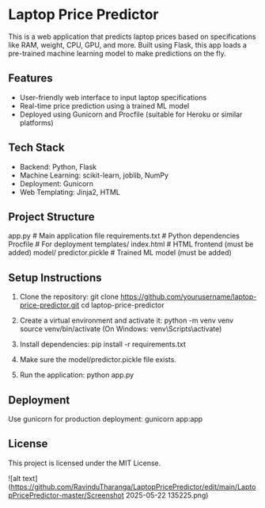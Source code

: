 
Laptop Price Predictor
======================

This is a web application that predicts laptop prices based on specifications like RAM, weight, CPU, GPU, and more. Built using Flask, this app loads a pre-trained machine learning model to make predictions on the fly.

Features
--------
- User-friendly web interface to input laptop specifications
- Real-time price prediction using a trained ML model
- Deployed using Gunicorn and Procfile (suitable for Heroku or similar platforms)

Tech Stack
----------
- Backend: Python, Flask
- Machine Learning: scikit-learn, joblib, NumPy
- Deployment: Gunicorn
- Web Templating: Jinja2, HTML

Project Structure
-----------------
app.py                # Main application file
requirements.txt      # Python dependencies
Procfile              # For deployment
templates/
    index.html        # HTML frontend (must be added)
model/
    predictor.pickle  # Trained ML model (must be added)

Setup Instructions
------------------
1. Clone the repository:
   git clone https://github.com/yourusername/laptop-price-predictor.git
   cd laptop-price-predictor

2. Create a virtual environment and activate it:
   python -m venv venv
   source venv/bin/activate   (On Windows: venv\Scripts\activate)

3. Install dependencies:
   pip install -r requirements.txt

4. Make sure the model/predictor.pickle file exists.

5. Run the application:
   python app.py

Deployment
----------
Use gunicorn for production deployment:
   gunicorn app:app

License
-------
This project is licensed under the MIT License.

![alt text](https://github.com/RavinduTharanga/LaptopPricePredictor/edit/main/LaptopPricePredictor-master/Screenshot 2025-05-22 135225.png)
